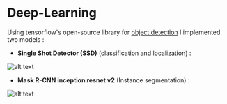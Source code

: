 # Deep-Learning

Using tensorflow's open-source library for [object detection](https://github.com/tensorflow/models/blob/master/research/object_detection/g3doc/detection_model_zoo.md) I implemented two models :

- **Single Shot Detector (SSD)** (classification and localization) :

![alt text](https://github.com/Daniboy370/Deep-Learning/Side-Projects/SSD_object_detection/images/classified.png)

- **Mask R-CNN inception resnet v2** (Instance segmentation) :

![alt text](https://github.com/Daniboy370/Deep-Learning/Side-Projects/SSD_object_detection/images/segmentation.png)

